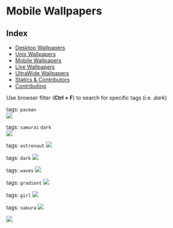 # Mobile Wallpapers

## Index

- [Desktop Wallpapers](https://github.com/D3Ext/aesthetic-wallpapers/blob/main/pages/Desktop.md#desktop-wallpapers)
- [Unix Wallpapers](https://github.com/D3Ext/aesthetic-wallpapers/blob/main/pages/Unix.md)
- [Mobile Wallpapers](https://github.com/D3Ext/aesthetic-wallpapers/blob/main/pages/Mobile.md#mobile-wallpapers)
- [Live Wallpapers](https://github.com/D3Ext/aesthetic-wallpapers/blob/main/pages/Live.md#live-wallpapers)
- [UltraWide Wallpapers](https://github.com/D3Ext/aesthetic-wallpapers/blob/main/pages/Mobile.md#ultrawide-wallpapers)
- [Statics & Contributors](https://github.com/D3Ext/aesthetic-wallpapers#statistics--contributors)
- [Contributing](https://github.com/D3Ext/aesthetic-wallpapers#contributing)

Use browser filter (**Ctrl + F**) to search for specific tags (i.e. *dark*)

tags: `pacman`
<br/>
<img src="https://raw.githubusercontent.com/D3Ext/aesthetic-wallpapers/main/images/mobile-pacman.jpg">

tags: `samurai` `dark`
<br/>
<img src="https://raw.githubusercontent.com/D3Ext/aesthetic-wallpapers/main/images/dark_samurai_mobile.jpg">

tags: `astronaut`
<img src="https://raw.githubusercontent.com/D3Ext/aesthetic-wallpapers/main/images/astronaut-mobile.png">

tags: `dark`
<img src="https://raw.githubusercontent.com/D3Ext/aesthetic-wallpapers/main/images/android-dark-lines.jpg">

tags: `waves`
<img src="https://raw.githubusercontent.com/D3Ext/aesthetic-wallpapers/main/images/wavy_dark.png">

tags: `gradient`
<img src="https://raw.githubusercontent.com/D3Ext/aesthetic-wallpapers/main/images/mobile-gradient.png">

tags: `girl`
<img src="https://raw.githubusercontent.com/D3Ext/aesthetic-wallpapers/main/images/mobile-girl.jpg">

tags: `sakura`
<img src="https://raw.githubusercontent.com/D3Ext/aesthetic-wallpapers/main/images/android-sakura.jpg">

<img src="https://raw.githubusercontent.com/D3Ext/aesthetic-wallpapers/main/assets/bar.png">


